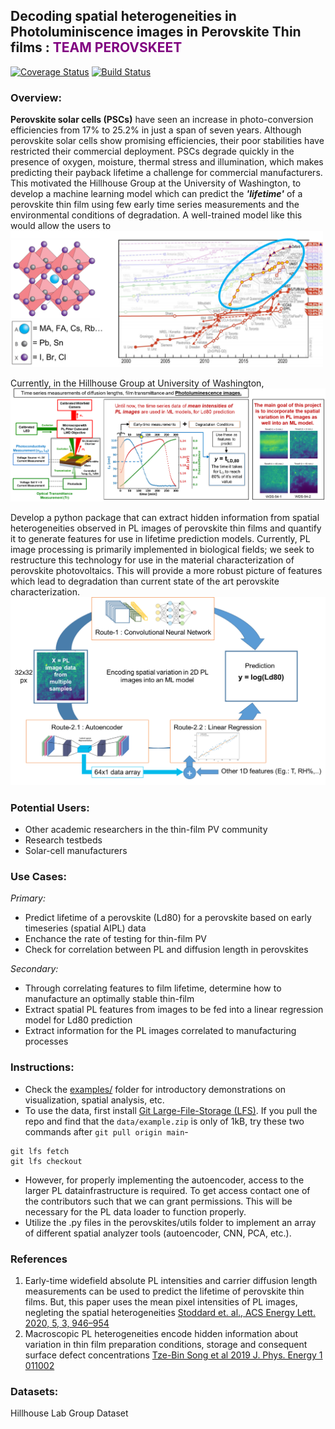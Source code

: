 ## Decoding spatial heterogeneities in Photoluminiscence images in Perovskite Thin films : <font color='purple'>**TEAM PEROVSKEET**</font>
[![Coverage Status](https://coveralls.io/repos/github/afarley9/perovskites/badge.svg?branch=main)](https://coveralls.io/github/afarley9/perovskites?branch=main)
[![Build Status](https://travis-ci.com/afarley9/perovskites.svg?branch=main)](https://travis-ci.com/afarley9/perovskites)


### Overview:

**Perovskite solar cells (PSCs)** have seen an increase in photo-conversion efficiencies from 17% to 25.2% in just a span of seven years. Although perovskite solar cells show promising efficiencies, their poor stabilities have restricted their commercial deployment. PSCs degrade quickly in the presence of oxygen, moisture, thermal stress and illumination, which makes predicting their payback lifetime a challenge for commercial manufacturers. This motivated the Hillhouse Group at the University of Washington, to develop a machine learning model which can predict the ***'lifetime'*** of a perovskite thin film using few early time series measurements and the environmental conditions of degradation. A well-trained model like this would allow the users to   
<img src="papers/figure_perovskites.png" alt="perovskites" width="500"/>


Currently, in the Hillhouse Group at University of Washington, 
![Routes](papers/figure1.png)


Develop a python package that can extract hidden information from spatial heterogeneities observed in PL images of perovskite thin films and quantify it to generate features for use in lifetime prediction models. Currently, PL image processing is primarily implemented in biological fields; we seek to restructure this technology for use in the material characterization of perovskite photovoltaics. This will provide a more robust picture of features which lead to degradation than current state of the art perovskite characterization. 
![Routes](papers/figure2.png)

### Potential Users:
* Other academic researchers in the thin-film PV community
* Research testbeds
* Solar-cell manufacturers

### Use Cases:
*Primary:*
* Predict lifetime of a perovskite (Ld80) for a perovskite based on early timeseries (spatial AIPL) data
* Enchance the rate of testing for thin-film PV
* Check for correlation between PL and diffusion length in perovskites

*Secondary:*
* Through correlating features to film lifetime, determine how to manufacture an optimally stable thin-film
* Extract spatial PL features from images to be fed into a linear regression model for Ld80 prediction
* Extract information for the PL images correlated to manufacturing processes

### Instructions:
* Check the [examples/](examples/) folder for introductory demonstrations on visualization, spatial analysis, etc.
* To use the data, first install [Git Large-File-Storage (LFS)](https://git-lfs.github.com). If you pull the repo and find that the `data/example.zip` is only of 1kB, try these two commands after `git pull origin main`- 
```
git lfs fetch
git lfs checkout
```

* However, for properly implementing the autoencoder, access to the larger PL datainfrastructure is required. To get access contact one of the contributors such that we can grant permissions. This will be necessary for the PL data loader to function properly.
* Utilize the .py files in the perovskites/utils folder to implement an array of different spatial analyzer tools (autoencoder, CNN, PCA, etc.).

### References
1. Early-time widefield absolute PL intensities and carrier diffusion length measurements can be used to predict the lifetime of perovskite thin films. But, this paper uses the mean pixel intensities of PL images, negleting the spatial heterogeneities [Stoddard et. al., ACS Energy Lett. 2020, 5, 3, 946–954](https://pubs.acs.org/doi/10.1021/acsenergylett.0c00164)
2. Macroscopic PL heterogeneities encode hidden information about variation in thin film preparation conditions, storage and consequent surface defect concentrations [Tze-Bin Song et al 2019 J. Phys. Energy 1 011002](https://iopscience.iop.org/article/10.1088/2515-7655/aaeee5)

### Datasets:
Hillhouse Lab Group Dataset

